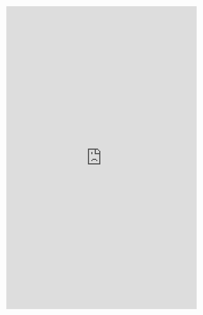 <iframe class="repl" width="100%" height="800px" frameborder="0" src="https://repl.it/@azablan/range?lite=true"></iframe>
